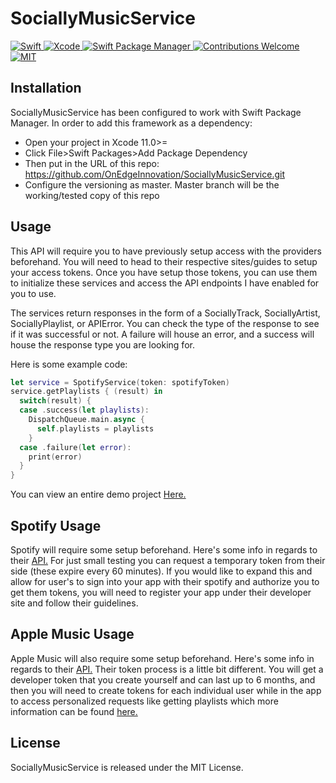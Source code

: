 # SociallyMusicService
<a href="https://swift.org">
 <img src="https://img.shields.io/badge/Swift-5.1-brightgreen.svg"
      alt="Swift" />
</a>
<a href="https://developer.apple.com/xcode">
  <img src="https://img.shields.io/badge/Xcode-11-blue.svg"
      alt="Xcode">
</a>
<a href="https://swift.org/package-manager">
    <img src="https://img.shields.io/badge/swiftpm-compatible-brightgreen.svg?style=flat" alt="Swift Package Manager" />
</a>
<a href="https://github.com/OnEdgeInnovation/SociallyMusicService/issues">
   <img src="https://img.shields.io/badge/contributions-Welcome-brightgreen.svg?style=flat"
        alt="Contributions Welcome">
</a>
<a href="https://opensource.org/licenses/MIT">
  <img src="https://img.shields.io/badge/License-MIT-red.svg"
      alt="MIT">
</a>

## Installation
SociallyMusicService has been configured to work with Swift Package Manager.
In order to add this framework as a dependency: 
- Open your project in Xcode 11.0>=
- Click File>Swift Packages>Add Package Dependency
- Then put in the URL of this repo: https://github.com/OnEdgeInnovation/SociallyMusicService.git
- Configure the versioning as master. Master branch will be the working/tested copy of this repo

## Usage
This API will require you to have previously setup access with the providers beforehand. You will need to head to their respective sites/guides to setup your access tokens. Once you have setup those tokens, you can use them to initialize these services and access the API endpoints I have enabled for you to use.

The services return responses in the form of a SociallyTrack, SociallyArtist, SociallyPlaylist, or APIError. You can check the type of the response to see if it was successful or not. A failure will house an error, and a success will house the response type you are looking for.

Here is some example code:

```swift
let service = SpotifyService(token: spotifyToken)
service.getPlaylists { (result) in
  switch(result) {
  case .success(let playlists):
    DispatchQueue.main.async {
      self.playlists = playlists
    }
  case .failure(let error):
    print(error)
  }
}
```

You can view an entire demo project [Here.](https://github.com/OnEdgeInnovation/SociallyMusicServiceDemo)

## Spotify Usage
Spotify will require some setup beforehand. Here's some info in regards to their [API.](https://developer.spotify.com/documentation/web-api/)
For just small testing you can request a temporary token from their side (these expire every 60 minutes). If you would like to expand this and allow for user's to sign into your app with their spotify and authorize you to get them tokens, you will need to register your app under their developer site and follow their guidelines.

## Apple Music Usage
Apple Music will also require some setup beforehand. Here's some info in regards to their [API.](https://developer.apple.com/documentation/applemusicapi/)
Their token process is a little bit different. You will get a developer token that you create yourself and can last up to 6 months, and then you will need to create tokens for each individual user while in the app to access personalized requests like getting playlists which more information can be found [here.](https://help.apple.com/developer-account/#/devce5522674)

## License
SociallyMusicService is released under the MIT License.
